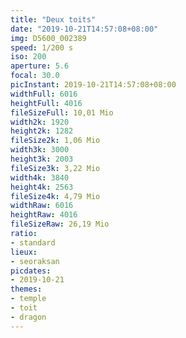 ```yaml
---
title: "Deux toits"
date: "2019-10-21T14:57:08+08:00"
img: D5600_002389
speed: 1/200 s
iso: 200
aperture: 5.6
focal: 30.0
picInstant: 2019-10-21T14:57:08+08:00
widthFull: 6016
heightFull: 4016
fileSizeFull: 10,01 Mio
width2k: 1920
height2k: 1282
fileSize2k: 1,06 Mio
width3k: 3000
height3k: 2003
fileSize3k: 3,22 Mio
width4k: 3840
height4k: 2563
fileSize4k: 4,79 Mio
widthRaw: 6016
heightRaw: 4016
fileSizeRaw: 26,19 Mio
ratio:
- standard
lieux:
- seoraksan
picdates:
- 2019-10-21
themes:
- temple
- toit
- dragon
---
```



